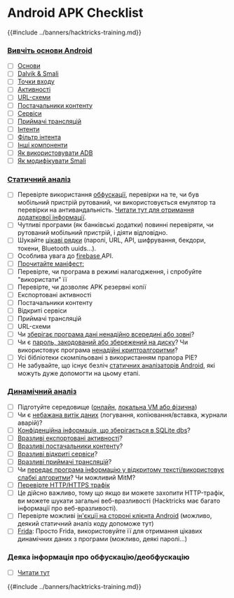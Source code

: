 # Android APK Checklist

{{#include ../banners/hacktricks-training.md}}


### [Вивчіть основи Android](android-app-pentesting/#2-android-application-fundamentals)

- [ ] [Основи](android-app-pentesting/#fundamentals-review)
- [ ] [Dalvik & Smali](android-app-pentesting/#dalvik--smali)
- [ ] [Точки входу](android-app-pentesting/#application-entry-points)
- [ ] [Активності](android-app-pentesting/#launcher-activity)
- [ ] [URL-схеми](android-app-pentesting/#url-schemes)
- [ ] [Постачальники контенту](android-app-pentesting/#services)
- [ ] [Сервіси](android-app-pentesting/#services-1)
- [ ] [Приймачі трансляцій](android-app-pentesting/#broadcast-receivers)
- [ ] [Інтенти](android-app-pentesting/#intents)
- [ ] [Фільтр інтента](android-app-pentesting/#intent-filter)
- [ ] [Інші компоненти](android-app-pentesting/#other-app-components)
- [ ] [Як використовувати ADB](android-app-pentesting/#adb-android-debug-bridge)
- [ ] [Як модифікувати Smali](android-app-pentesting/#smali)

### [Статичний аналіз](android-app-pentesting/#static-analysis)

- [ ] Перевірте використання [обфускації](android-checklist.md#some-obfuscation-deobfuscation-information), перевірки на те, чи був мобільний пристрій рутований, чи використовується емулятор та перевірки на антивандальність. [Читати тут для отримання додаткової інформації](android-app-pentesting/#other-checks).
- [ ] Чутливі програми (як банківські додатки) повинні перевіряти, чи рутований мобільний пристрій, і діяти відповідно.
- [ ] Шукайте [цікаві рядки](android-app-pentesting/#looking-for-interesting-info) (паролі, URL, API, шифрування, бекдори, токени, Bluetooth uuids...).
- [ ] Особлива увага до [firebase ](android-app-pentesting/#firebase)API.
- [ ] [Прочитайте маніфест:](android-app-pentesting/#basic-understanding-of-the-application-manifest-xml)
- [ ] Перевірте, чи програма в режимі налагодження, і спробуйте "використати" її
- [ ] Перевірте, чи дозволяє APK резервні копії
- [ ] Експортовані активності
- [ ] Постачальники контенту
- [ ] Відкриті сервіси
- [ ] Приймачі трансляцій
- [ ] URL-схеми
- [ ] Чи [зберігає програма дані ненадійно всередині або зовні](android-app-pentesting/#insecure-data-storage)?
- [ ] Чи є [пароль, закодований або збережений на диску](android-app-pentesting/#poorkeymanagementprocesses)? Чи використовує програма [ненадійні криптоалгоритми](android-app-pentesting/#useofinsecureandordeprecatedalgorithms)?
- [ ] Усі бібліотеки скомпільовані з використанням прапора PIE?
- [ ] Не забувайте, що існує безліч [статичних аналізаторів Android](android-app-pentesting/#automatic-analysis), які можуть дуже допомогти на цьому етапі.

### [Динамічний аналіз](android-app-pentesting/#dynamic-analysis)

- [ ] Підготуйте середовище ([онлайн](android-app-pentesting/#online-dynamic-analysis), [локальна VM або фізична](android-app-pentesting/#local-dynamic-analysis))
- [ ] Чи є [небажана витік даних](android-app-pentesting/#unintended-data-leakage) (логування, копіювання/вставка, журнали аварій)?
- [ ] [Конфіденційна інформація, що зберігається в SQLite dbs](android-app-pentesting/#sqlite-dbs)?
- [ ] [Вразливі експортовані активності](android-app-pentesting/#exploiting-exported-activities-authorisation-bypass)?
- [ ] [Вразливі постачальники контенту](android-app-pentesting/#exploiting-content-providers-accessing-and-manipulating-sensitive-information)?
- [ ] [Вразливі відкриті сервіси](android-app-pentesting/#exploiting-services)?
- [ ] [Вразливі приймачі трансляцій](android-app-pentesting/#exploiting-broadcast-receivers)?
- [ ] Чи [передає програма інформацію у відкритому тексті/використовує слабкі алгоритми](android-app-pentesting/#insufficient-transport-layer-protection)? Чи можливий MitM?
- [ ] [Перевірте HTTP/HTTPS трафік](android-app-pentesting/#inspecting-http-traffic)
- [ ] Це дійсно важливо, тому що якщо ви можете захопити HTTP-трафік, ви можете шукати загальні веб-вразливості (Hacktricks має багато інформації про веб-вразливості).
- [ ] Перевірте можливі [ін'єкції на стороні клієнта Android](android-app-pentesting/#android-client-side-injections-and-others) (можливо, деякий статичний аналіз коду допоможе тут)
- [ ] [Frida](android-app-pentesting/#frida): Просто Frida, використовуйте її для отримання цікавих динамічних даних з програми (можливо, деякі паролі...)

### Деяка інформація про обфускацію/деобфускацію

- [ ] [Читати тут](android-app-pentesting/#obfuscating-deobfuscating-code)


{{#include ../banners/hacktricks-training.md}}
